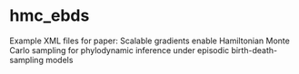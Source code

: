 # hmc_ebds
Example XML files for paper: Scalable gradients enable Hamiltonian Monte Carlo sampling for phylodynamic inference under episodic birth-death-sampling models
